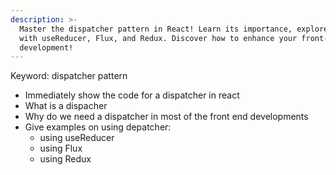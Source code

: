 ```yaml
---
description: >-
  Master the dispatcher pattern in React! Learn its importance, explore examples
  with useReducer, Flux, and Redux. Discover how to enhance your front-end
  development!
---
```

Keyword: dispatcher pattern

- Immediately show the code for a dispatcher in react
- What is a dispacher
- Why do we need a dispatcher in most of the front end developments
- Give examples on using depatcher:
    - using useReducer
    - using Flux
    - using Redux